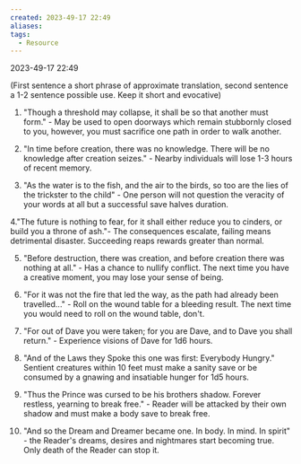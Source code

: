 ```yaml
---
created: 2023-49-17 22:49
aliases: 
tags:
  - Resource
---
```

2023-49-17 22:49

(First sentence a short phrase of approximate translation, second sentence a 1-2 sentence possible use. Keep it short and evocative)

1. "Though a threshold may collapse, it shall be so that another must form." - May be used to open doorways which remain stubbornly closed to you, however, you must sacrifice one path in order to walk another.

2. "In time before creation, there was no knowledge. There will be no knowledge after creation seizes." - Nearby individuals will lose 1-3 hours of recent memory.

3. "As the water is to the fish, and the air to the birds, so too are the lies of the trickster to the child" - One person will not question the veracity of your words at all but a successful save halves duration.

4."The future is nothing to fear, for it shall either reduce you to cinders, or build you a throne of ash."- The consequences escalate, failing means detrimental disaster. Succeeding reaps rewards greater than normal.

5. "Before destruction, there was creation, and before creation there was nothing at all." - Has a chance to nullify conflict. The next time you have a creative moment, you may lose your sense of being.

6. "For it was not the fire that led the way, as the path had already been travelled..." - Roll on the wound table for a bleeding result. The next time you would need to roll on the wound table, don't.

7. "For out of Dave you were taken; for you are Dave, and to Dave you shall return." - Experience visions of Dave for 1d6 hours.

8. "And of the Laws they Spoke this one was first: Everybody Hungry." Sentient creatures within 10 feet must make a sanity save or be consumed by a gnawing and insatiable hunger for 1d5 hours.

9. "Thus the Prince was cursed to be his brothers shadow. Forever restless, yearning to break free." - Reader will be attacked by their own shadow and must make a body save to break free.

10. "And so the Dream and Dreamer became one. In body. In mind. In spirit" - the Reader's dreams, desires and nightmares start becoming true. Only death of the Reader can stop it. 
